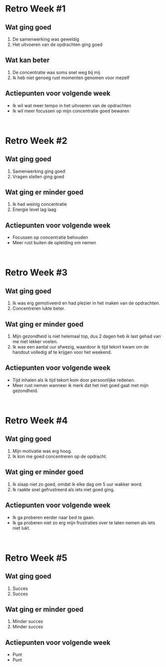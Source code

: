 # Retro Week \#1

## Wat ging goed
1. De samenwerking was geweldig
2. Het uitvoeren van de opdrachten ging goed

## Wat kan beter
1. De concentratie was soms snel weg bij mij
2. Ik heb niet genoeg rust momenten genomen voor mezelf

## Actiepunten voor volgende week
* Ik wil wat meer tempo in het uitvoeren van de opdrachten
* Ik wil meer focussen op mijn concentratie goed bewaren

<br>

# Retro Week \#2

## Wat ging goed
1. Samenwerking ging goed
2. Vragen stellen ging goed

## Wat ging er minder goed
1. Ik had weinig concentratie
2. Energie level lag laag

## Actiepunten voor volgende week
* Focussen op concentratie behouden
* Meer rust buiten de opleiding om nemen

<br>

# Retro Week \#3

## Wat ging goed
1. Ik was erg gemotiveerd en had plezier in het maken van de opdrachten.
2. Concentreren lukte beter.

## Wat ging er minder goed
1. Mijn gezondheid is niet helemaal top, dus 2 dagen heb ik last gehad van me niet lekker voelen.
2. Ik was een aantal uur afwezig, waardoor ik tijd tekort kwam om de handout volledig af te krijgen voor het weekend.

## Actiepunten voor volgende week
* Tijd inhalen als ik tijd tekort kom door persoonlijke redenen.
* Meer rust nemen wanneer ik merk dat het niet goed gaat met mijn gezondheid.

<br>

# Retro Week \#4

## Wat ging goed
1. Mijn motivatie was erg hoog.
2. Ik kon me goed concentreren op de opdracht.

## Wat ging er minder goed
1. Ik slaap niet zo goed, omdat ik elke dag om 5 uur wakker word.
2. Ik raakte snel gefrustreerd als iets niet goed ging.

## Actiepunten voor volgende week
* Ik ga proberen eerder naar bed te gaan.
* Ik ga proberen niet zo erg mijn frustraties over te laten nemen als iets niet lukt.

<br>

# Retro Week \#5

## Wat ging goed
1. Succes
2. Succes

## Wat ging er minder goed
1. Minder succes
2. Minder succes

## Actiepunten voor volgende week
* Punt
* Punt